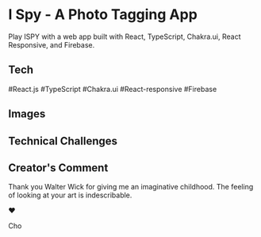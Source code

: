 # I Spy - A Photo Tagging App 

Play ISPY with a web app built with React, TypeScript, Chakra.ui, React Responsive, and Firebase. 

## Tech 

#React.js 
#TypeScript
#Chakra.ui 
#React-responsive
#Firebase 

## Images 

## Technical Challenges 

## Creator's Comment 

Thank you Walter Wick for giving me an imaginative childhood. The feeling of looking at your art is indescribable.

:heart: 

Cho
